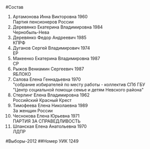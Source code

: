 #Состав
1. Артамонова Инна Викторовна 1960   
    Партия пенсионеров России
2. Деревянко Екатерина Владимировна 1984   
    Чернобыль-Нева
3. Деревянко Федор Андреевич 1985   
    КПРФ
4. Дуганов Сергей Владимирович 1974   
    ЕР
5. Макеенко Екатерина Владимировна 1987   
    СР
6. Рыжов Вениамин Сергеевич 1987   
    ЯБЛОКО
7. Салова Елена Геннадьевна 1970   
    "собрание избирателей по месту работы - коллектив СПб ГБУ "Центр социальной помощи семье и детям Невского района"
8. Стерлинг Елена Владимировна 1962   
    Российский Красный Крест
9. Тимофеева Елена Николаевна 1989   
    За женщин России
10. Чеснокова Елена Юрьевна 1971   
    ПАРТИЯ ЗА СПРАВЕДЛИВОСТЬ
11. Шпанская Елена Анатольевна 1970   
    ЛДПР

#Выборы-2012
##Номер УИК
1249